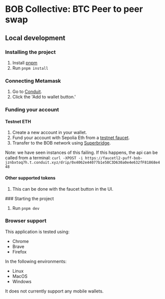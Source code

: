 # BOB Collective: BTC Peer to peer swap

## Local development

### Installing the project

1. Install [pnpm](https://pnpm.io/installation)
2. Run `pnpm install`

### Connecting Metamask

1. Go to [Conduit](https://app.conduit.xyz/published/view/puff-bob-jznbxtoq7h).
2. Click the 'Add to wallet button.'

### Funding your account

#### Testnet ETH

1. Create a new account in your wallet.
2. Fund your account with Sepolia Eth from a [testnet faucet](https://faucetlink.to/sepolia).
3. Transfer to the BOB network using [Superbridge](https://puff-bob-jznbxtoq7h.testnets.superbridge.app/).

Note: we have seen instances of this failing. If this happens, the api can be called from a terminal:
`curl -XPOST -i https://faucetl2-puff-bob-jznbxtoq7h.t.conduit.xyz/drip/0x4062e44077b1e58C3D630a0e4e632fF81868e448`

#### Other supported tokens

1. This can be done with the faucet button in the UI.

### Starting the project

1. Run `pnpm dev`

### Browser support

This application is tested using:

- Chrome
- Brave
- Firefox

In the following environments:

- Linux
- MacOS
- Windows

It does not currently support any mobile wallets.
